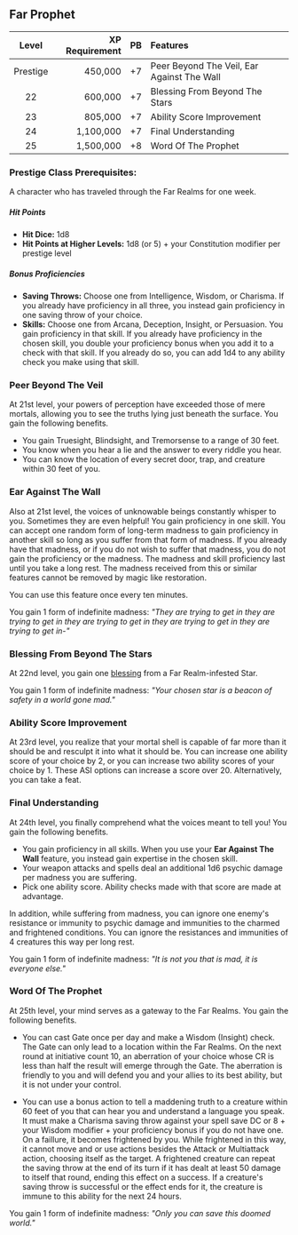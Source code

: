## Far Prophet

| Level    | XP Requirement   | PB | Features |
|:--------:|----------:|---:|:---------|
| Prestige | 450,000   | +7 | Peer Beyond The Veil, Ear Against The Wall |
| 22       | 600,000   | +7 | Blessing From Beyond The Stars |
| 23       | 805,000   | +7 | Ability Score Improvement	|
| 24       | 1,100,000 | +7 | Final Understanding |
| 25       | 1,500,000 | +8 | Word Of The Prophet |

### Prestige Class Prerequisites: 
A character who has traveled through the Far Realms for one week.

##### Hit Points
- **Hit Dice:** 1d8	
- **Hit Points at Higher Levels:** 1d8 (or 5) + your Constitution modifier per prestige level

##### Bonus Proficiencies
- **Saving Throws:** Choose one from Intelligence, Wisdom, or Charisma. If you already have proficiency in all three, you instead gain proficiency in one saving throw of your choice.
- **Skills:** Choose one from Arcana, Deception, Insight, or Persuasion. You gain proficiency in that skill. If you already have proficiency in the chosen skill, you double your proficiency bonus when you add it to a check with that skill. If you already do so, you can add 1d4 to any ability check you make using that skill.

### Peer Beyond The Veil
At 21st level, your powers of perception have exceeded those of mere mortals, allowing you to see the truths lying just beneath the surface.  You gain the following benefits.
- You gain Truesight, Blindsight, and Tremorsense to a range of 30 feet. 
- You know when you hear a lie and the answer to every riddle you hear.
- You can know the location of every secret door, trap, and creature within 30 feet of you.

### Ear Against The Wall
Also at 21st level, the voices of unknowable beings constantly whisper to you.  Sometimes they are even helpful!  You gain proficiency in one skill.  You can accept one random form of long-term madness to gain proficiency in another skill so long as you suffer from that form of madness. If you already have that madness, or if you do not wish to suffer that madness, you do not gain the proficiency or the madness. The madness and skill proficiency last until you take a long rest.  The madness received from this or similar features cannot be removed by magic like restoration. 

You can use this feature once every ten minutes.

You gain 1 form of indefinite madness: *"They are trying to get in they are trying to get in they are trying to get in they are trying to get in they are trying to get in-"*

### Blessing From Beyond The Stars
At 22nd level, you gain one [blessing](./blessings.md) from a Far Realm-infested Star.

You gain 1 form of indefinite madness: *"Your chosen star is a beacon of safety in a world gone mad."*
 
### Ability Score Improvement
At 23rd level, you realize that your mortal shell is capable of far more than it should be and resculpt it into what it should be. You can increase one ability score of your choice by 2, or you can increase two ability scores of your choice by 1. These ASI options can increase a score over 20.
Alternatively, you can take a feat.

### Final Understanding
At 24th level, you finally comprehend what the voices meant to tell you! You gain the following benefits.
- You gain proficiency in all skills. When you use your **Ear Against The Wall** feature, you instead gain expertise in the chosen skill.
- Your weapon attacks and spells deal an additional 1d6 psychic damage per madness you are suffering.
- Pick one ability score. Ability checks made with that score are made at advantage.

In addition, while suffering from madness, you can ignore one enemy's resistance or immunity to psychic damage and immunities to the charmed and frightened conditions.  You can ignore the resistances and immunities of 4 creatures this way per long rest.

You gain 1 form of indefinite madness: *"It is not you that is mad, it is everyone else."*

### Word Of The Prophet
At 25th level, your  mind serves as a gateway to the Far Realms. You gain the following benefits.
- You can cast Gate once per day and make a Wisdom (Insight) check. The Gate can only lead to a location within the Far Realms. On the next round at initiative count 10, an aberration of your choice whose CR is less than half the result will emerge through the Gate. The aberration is friendly to you and will defend you and your allies to its best ability, but it is not under your control.

- You can use a bonus action to tell a maddening truth to a creature within 60 feet of you that can hear you and understand a language you speak. It must make a Charisma saving throw against your spell save DC or 8 + your Wisdom modifier + your proficiency bonus if you do not have one. On a faillure, it becomes frightened by you. While frightened in this way, it cannot move and or use actions besides the Attack or Multiattack action, choosing itself as the target. A frightened creature can repeat the saving throw at the end of its turn if it has dealt at least 50 damage to itself that round, ending this effect on a success. If a creature's saving throw is successful or the effect ends for it, the creature is immune to this ability for the next 24 hours. 

You gain 1 form of indefinite madness: *"Only you can save this doomed world."*